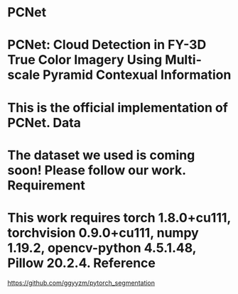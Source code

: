 # PCNet
PCNet: Cloud Detection in FY-3D True Color Imagery Using Multi-scale Pyramid Contexual Information
====
This is the official implementation of PCNet.
Data
====
The dataset we used is coming soon! Please follow our work.
Requirement
===
This work requires torch 1.8.0+cu111, torchvision 0.9.0+cu111, numpy 1.19.2, opencv-python 4.5.1.48, Pillow 20.2.4.
Reference
===
https://github.com/ggyyzm/pytorch_segmentation
